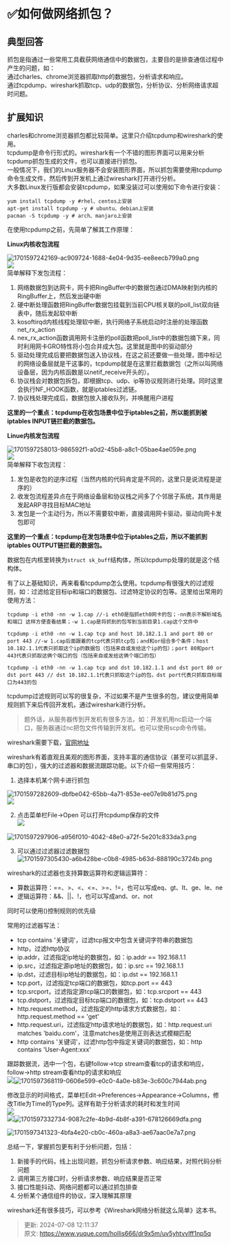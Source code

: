 # ✅如何做网络抓包？

## 典型回答


抓包是指通过一些常用工具截获网络通信中的数据包，主要目的是排查通信过程中产生的问题，如：  
通过charles、chrome浏览器抓取http的数据包，分析请求和响应。  
通过tcpdump、wireshark抓取tcp、udp的数据包，分析协议、分析网络请求超时问题。



## 扩展知识


charles和chrome浏览器抓包都比较简单。这里只介绍tcpdump和wireshark的使用。  
tcpdump是命令行形式的。wireshark有一个不错的图形界面可以用来分析tcpdump抓包生成的文件，也可以直接进行抓包。  
一般情况下，我们的Linux服务器不会安装图形界面，所以抓包需要使用tcpdump命令生成文件，然后传到开发机上通过wireshark打开进行分析。  
大多数Linux发行版都会安装tcpdump，如果没装过可以使用如下命令进行安装：



```plain
yum install tcpdump -y #rhel、centos上安装
apt-get install tcpdump -y # ubuntu、debian上安装
pacman -S tcpdump -y # arch、manjaro上安装
```



在使用tcpdump之前，先简单了解其工作原理：

  
**Linux内核收包流程**



![1701597242169-ac909724-1688-4e04-9d35-ee8eecb799a0.png](./img/IG9IYjra_xXjkSTt/1701597242169-ac909724-1688-4e04-9d35-ee8eecb799a0-742857.png)  
![](656691ecab64414eb6086151.png)  
简单解释下发包流程：



1. 网络数据包到达网卡，网卡把RingBuffer中的数据包通过DMA映射到内核的RingBuffer上，然后发出硬中断
2. 硬中断处理函数把RingBuffer数据包挂载到当前CPU核关联的poll_list双向链表中，随后发起软中断
3. kosoftirqd内核线程处理软中断，执行网络子系统启动时注册的处理函数net_rx_action
4. nex_rx_action函数调用网卡注册的poll函数把poll_list中的数据包摘下来，同时利用网卡GRO特性将小包合并成大包。这里就是图中的驱动部分
5. 驱动处理完成后要把数据包送入协议栈，在这之前还要做一些处理，图中标记的网络设备层就是干这事的，tcpdump就是在这里拦截数据包（之所以叫网络设备层，因为内核函数是以netif_receive开头的）。
6. 协议栈会对数据包拆包，即根据tcp、udp、ip等协议规则进行处理。同时这里会执行NF_HOOK函数，就是iptables过滤链。
7. 协议栈处理完成后，数据包放入接收队列，并唤醒用户进程



**这里的一个重点：tcpdump在收包场景中位于iptables之前，所以能抓到被iptables INPUT链拦截的数据包。**



**Linue内核发包流程**



![1701597258013-986592f1-a0d2-45b8-a8c1-05bae4ae059e.png](./img/IG9IYjra_xXjkSTt/1701597258013-986592f1-a0d2-45b8-a8c1-05bae4ae059e-363548.png)  
![](656691ecab64414eb608614d.png)  
简单解释下收包流程：



1. 发包是收包的逆序过程（当然内核的代码肯定是不同的，这里只是说流程是逆序的）
2. 收发包流程差异点在于网络设备层和协议栈之间多了个邻居子系统，其作用是发起ARP寻找目标MAC地址
3. 发包是一个主动行为，所以不需要软中断，直接调用网卡驱动，驱动向网卡发包即可



**这里的一个重点：tcpdump在发包场景中位于iptables之后，所以不能抓到iptables OUTPUT链拦截的数据包。**



数据包在内核里转换为`struct sk_buff`结构体，所以tcpdump处理的就是这个结构体。



有了以上基础知识，再来看看tcpdump怎么使用。tcpdump有很强大的过滤规则，如：过滤给定目标ip和端口的数据包、过滤特定协议的包等。这里给出常用的使用方法：



```plain
tcpdump -i eth0 -nn -w 1.cap //-i eth0是指抓eth0网卡的包；-nn表示不解析域名和端口 这样方便查看结果；-w 1.cap是将抓到的包写到当前目录1.cap这个文件中

tcpdump -i eth0 -nn -w 1.cap tcp and host 10.182.1.1 and port 80 or port 443 //-w 1.cap后面跟着的tcp代表只抓tcp包；and和or组合多个条件；host 10.182.1.1代表只抓取这个ip的数据包（包括来自或发给这个ip的包）；port 80和port 443代表只抓取这俩个端口的包（包括来自或发给这俩个端口的包）

tcpdump -i eth0 -nn -w 1.cap tcp and dst 10.182.1.1 and dst port 80 or dst port 443 // dst 10.182.1.1代表只抓取这个ip的包，dst port代表只抓取目标端口为443的包
```



tcpdump过滤规则可以写的很复杂，不过如果不是产生很多的包，建议使用简单规则抓下来后传回开发机，通过wireshark进行分析。



> 题外话，从服务器传到开发机有很多方法，如：开发机用nc启动一个端口，服务器通过nc把包文件传输到开发机。也可以使用scp命令传输。
>



wireshark需要下载，[官网地址](https://www.wireshark.org/)

  
wireshark有着直观且美观的图形界面，支持丰富的通信协议（甚至可以抓蓝牙、串口的包），强大的过滤器和数据流跟踪功能。以下介绍一些常用技巧：



1.  选择本机某个网卡进行抓包

![1701597282609-dbfbe042-65bb-4a71-853e-ee07e9b81d75.png](./img/IG9IYjra_xXjkSTt/1701597282609-dbfbe042-65bb-4a71-853e-ee07e9b81d75-452510.png)  
![](656691ecab64414eb608614e.png) 

2.  点击菜单栏File->Open 可以打开tcpdump保存的文件  
![](656691ecab64414eb6086150.png) 

![1701597297906-a956f010-4042-48e0-a72f-5e201c833da3.png](./img/IG9IYjra_xXjkSTt/1701597297906-a956f010-4042-48e0-a72f-5e201c833da3-181127.png)

3.  可以通过过滤器过滤数据包  
![1701597305430-a6b428be-c0b8-4985-b63d-888190c3724b.png](./img/IG9IYjra_xXjkSTt/1701597305430-a6b428be-c0b8-4985-b63d-888190c3724b-123092.png)



wireshark的过滤器也支持算数运算符和逻辑运算符：



+ 算数运算符：==、>、<、<=、>=、!=，也可以写成eq、gt、lt、ge、le、ne
+ 逻辑运算符：&&、||、!，也可以写成and、or、not



同时可以使用()控制规则的优先级



常用的过滤器写法：



+ tcp contains '关键词'，过滤tcp报文中包含关键词字符串的数据包
+ http，过滤http协议
+ ip.addr，过滤指定ip地址的数据包，如：ip.addr == 192.168.1.1
+ ip.src，过滤指定源ip地址的数据包，如：ip.src == 192.168.1.1
+ ip.dst，过滤目标ip地址的数据包，如：ip.dst == 192.168.1.1
+ tcp.port，过滤指定tcp端口的数据包，如tcp.port == 443
+ tcp.srcport，过滤指定源tcp端口的数据包，如：tcp.srcport == 443
+ tcp.dstport，过滤指定目标tcp端口的数据包，如：tcp.dstport == 443
+ http.request.method，过滤指定的http请求方式数据包，如：http.request.method == 'get'
+ http.request.uri，过滤指定http请求地址的数据包，如：http.request.uri matches 'baidu.com'，注意matches是使用正则表达式模糊匹配
+ http contains '关键词'，过滤http包中指定关键词的数据包，如：http contains 'User-Agent:xxx'



跟踪数据流，选中一个包，右键follow->tcp stream查看tcp的请求和响应，follow->http stream查看http的请求和响应  
![](65673daba7484f62fc000000.png)![1701597368119-0606e599-e0c0-4a0e-b83e-3c600c7944ab.png](./img/IG9IYjra_xXjkSTt/1701597368119-0606e599-e0c0-4a0e-b83e-3c600c7944ab-215951.png)



修改显示的时间格式，菜单栏Edit->Preferences->Appearance->Columns，修改Title为Time的Type列。这样有助于分析请求的耗时和发生时间  
![](65673f3fa7484f62fc000001.png)  
![](65673f57a7484f62fc000002.png)![1701597332734-9087c2fe-4b9d-4b8f-a391-678126669dfa.png](./img/IG9IYjra_xXjkSTt/1701597332734-9087c2fe-4b9d-4b8f-a391-678126669dfa-164170.png)



![1701597341323-4bfa4e20-cb0c-460a-a8a3-ae67aac0e7a7.png](./img/IG9IYjra_xXjkSTt/1701597341323-4bfa4e20-cb0c-460a-a8a3-ae67aac0e7a7-454989.png)



总结一下，掌握抓包更有利于分析问题，包括：



1. 新接手的代码，线上出现问题，抓包分析请求参数、响应结果，对照代码分析问题
2. 调用第三方接口时，分析请求参数、响应结果是否正常
3. 接口性能抖动、网络问题都可以通过抓包排查
4. 分析某个通信组件的协议，深入理解其原理



wireshark还有很多技巧，可以参考《Wireshark网络分析就这么简单》这本书。



> 更新: 2024-07-08 12:11:37  
> 原文: <https://www.yuque.com/hollis666/dr9x5m/uv5yhtvvlff1np5q>
